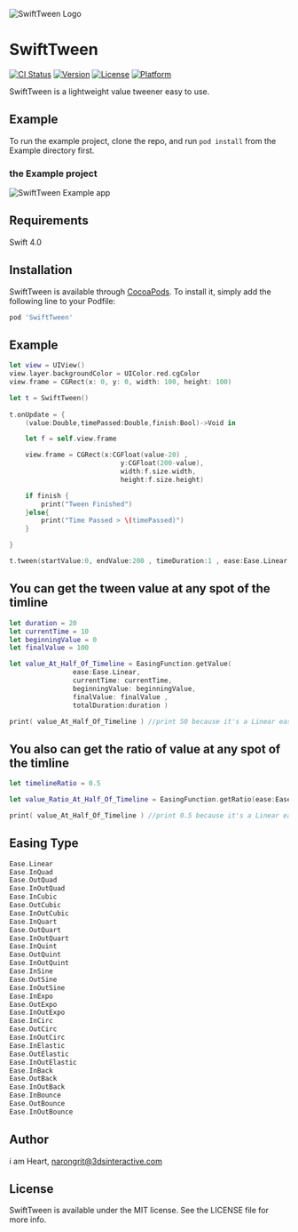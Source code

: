 ![SwiftTween Logo](https://github.com/heart/SwiftTween/blob/master/images/logo.png?raw=true)



# SwiftTween

[![CI Status](http://img.shields.io/travis/heart/SwiftTween.svg?style=flat)](https://travis-ci.org/heart/SwiftTween)
[![Version](https://img.shields.io/cocoapods/v/SwiftTween.svg?style=flat)](http://cocoapods.org/pods/SwiftTween)
[![License](https://img.shields.io/cocoapods/l/SwiftTween.svg?style=flat)](http://cocoapods.org/pods/SwiftTween)
[![Platform](https://img.shields.io/cocoapods/p/SwiftTween.svg?style=flat)](http://cocoapods.org/pods/SwiftTween)

SwiftTween is a lightweight value tweener easy to use.



## Example

To run the example project, clone the repo, and run `pod install` from the Example directory first.

### the Example project
![SwiftTween Example app](https://github.com/heart/SwiftTween/blob/master/images/example_app.png?raw=true)


## Requirements
Swift 4.0


## Installation

SwiftTween is available through [CocoaPods](http://cocoapods.org). To install
it, simply add the following line to your Podfile:

```ruby
pod 'SwiftTween'
```

## Example
```swift
let view = UIView()
view.layer.backgroundColor = UIColor.red.cgColor
view.frame = CGRect(x: 0, y: 0, width: 100, height: 100)

let t = SwiftTween()
        
t.onUpdate = {
    (value:Double,timePassed:Double,finish:Bool)->Void in

    let f = self.view.frame

    view.frame = CGRect(x:CGFloat(value-20) ,
                            y:CGFloat(200-value),
                            width:f.size.width,
                            height:f.size.height)

    if finish {
    	print("Tween Finished")
    }else{
    	print("Time Passed > \(timePassed)")
    }

}

t.tween(startValue:0, endValue:200 , timeDuration:1 , ease:Ease.Linear )
```

## You can get the tween value at any spot of the timline
```swift
let duration = 20
let currentTime = 10
let beginningValue = 0
let finalValue = 100

let value_At_Half_Of_Timeline = EasingFunction.getValue( 
				ease:Ease.Linear, 
				currentTime: currentTime, 
				beginningValue: beginningValue, 
				finalValue: finalValue , 
				totalDuration:duration )

print( value_At_Half_Of_Timeline ) //print 50 because it's a Linear easing
```

## You also can get the ratio of value at any spot of the timline
```swift
let timelineRatio = 0.5

let value_Ratio_At_Half_Of_Timeline = EasingFunction.getRatio(ease:Ease.Linear,  timeRatio:timelineRatio )

print( value_At_Half_Of_Timeline ) //print 0.5 because it's a Linear easing
```


## Easing Type
```swift
Ease.Linear
Ease.InQuad
Ease.OutQuad
Ease.InOutQuad
Ease.InCubic
Ease.OutCubic
Ease.InOutCubic
Ease.InQuart
Ease.OutQuart
Ease.InOutQuart
Ease.InQuint
Ease.OutQuint
Ease.InOutQuint
Ease.InSine
Ease.OutSine
Ease.InOutSine
Ease.InExpo
Ease.OutExpo
Ease.InOutExpo
Ease.InCirc
Ease.OutCirc
Ease.InOutCirc
Ease.InElastic
Ease.OutElastic
Ease.InOutElastic
Ease.InBack
Ease.OutBack
Ease.InOutBack
Ease.InBounce
Ease.OutBounce
Ease.InOutBounce
```


## Author

i am Heart, narongrit@3dsinteractive.com

## License

SwiftTween is available under the MIT license. See the LICENSE file for more info.
